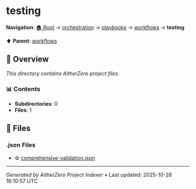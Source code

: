 # testing

**Navigation**: [🏠 Root](../../../../index.md) → [orchestration](../../../index.md) → [playbooks](../../index.md) → [workflows](../index.md) → **testing**

⬆️ **Parent**: [workflows](../index.md)

## 📖 Overview

*This directory contains AitherZero project files.*

### 📊 Contents

- **Subdirectories**: 0
- **Files**: 1

## 📄 Files

### .json Files

- ⚙️ [comprehensive-validation.json](./comprehensive-validation.json)

---

*Generated by AitherZero Project Indexer* • Last updated: 2025-10-28 16:10:57 UTC

